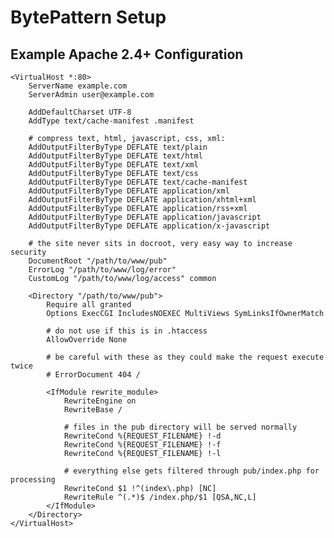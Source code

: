 # BytePattern Setup

## Example Apache 2.4+ Configuration

    <VirtualHost *:80>
        ServerName example.com
        ServerAdmin user@example.com

        AddDefaultCharset UTF-8
        AddType text/cache-manifest .manifest

        # compress text, html, javascript, css, xml:
	    AddOutputFilterByType DEFLATE text/plain
	    AddOutputFilterByType DEFLATE text/html
	    AddOutputFilterByType DEFLATE text/xml
	    AddOutputFilterByType DEFLATE text/css
	    AddOutputFilterByType DEFLATE text/cache-manifest
	    AddOutputFilterByType DEFLATE application/xml
	    AddOutputFilterByType DEFLATE application/xhtml+xml
	    AddOutputFilterByType DEFLATE application/rss+xml
	    AddOutputFilterByType DEFLATE application/javascript
	    AddOutputFilterByType DEFLATE application/x-javascript

	    # the site never sits in docroot, very easy way to increase security
	    DocumentRoot "/path/to/www/pub"
	    ErrorLog "/path/to/www/log/error"
	    CustomLog "/path/to/www/log/access" common

	    <Directory "/path/to/www/pub">
	        Require all granted
	        Options ExecCGI IncludesNOEXEC MultiViews SymLinksIfOwnerMatch

	        # do not use if this is in .htaccess
	        AllowOverride None

	        # be careful with these as they could make the request execute twice
	        # ErrorDocument 404 /

	        <IfModule rewrite_module>
	            RewriteEngine on
	            RewriteBase /

	            # files in the pub directory will be served normally
	            RewriteCond %{REQUEST_FILENAME} !-d
	            RewriteCond %{REQUEST_FILENAME} !-f
	            RewriteCond %{REQUEST_FILENAME} !-l

	            # everything else gets filtered through pub/index.php for processing
	            RewriteCond $1 !^(index\.php) [NC]
	            RewriteRule ^(.*)$ /index.php/$1 [QSA,NC,L]
	        </IfModule>
	    </Directory>
	</VirtualHost>
